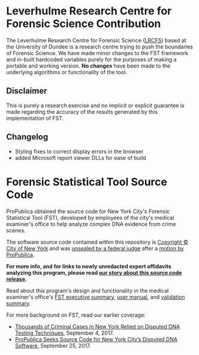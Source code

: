 
# Leverhulme Research Centre for Forensic Science Contribution

The Leverhulme Research Centre for Forensic Science ([LRCFS](http://www.dundee.ac.uk/leverhulme)) based at the University of Dundee is a research centre trying to push the boundaries of Forensic Science. We have made minor changes to the FST framework and in-built hardcoded variables purely for the purposes of making a portable and working version. **No changes** have been made to the underlying algorithms or functionality of the tool.

## Disclaimer

This is purely a research exercise and no implicit or explicit guarantee is made regarding the accuracy of the results generated by this implementation of FST.

## Changelog

  * Styling fixes to correct display errors in the browser
  * added Microsoft report viewer DLLs for ease of build

# Forensic Statistical Tool Source Code

ProPublica obtained the source code for New York City's Forensic Statistical Tool (FST), developed by employees of the city's medical examiner's office to help analyze complex DNA evidence from crime scenes.

The software source code contained within this repository is [Copyright © City of New York](https://github.com/propublica/nyc-dna-software/blob/master/FST.Web/Properties/AssemblyInfo.cs#L13) and was [unsealed by a federal judge](https://www.documentcloud.org/documents/4113796-10-16-17-Judge-Order-Unsealing-Records.html) after a [motion by ProPublica](https://www.documentcloud.org/documents/4062187-US-v-Johnson-ProPublica-Memorandum-of-Law.html).

**For more info, and for links to newly unredacted expert affidavits analyzing this program, please read [our story about this source code release](https://www.propublica.org/article/federal-judge-unseals-new-york-crime-labs-software-for-analyzing-dna-evidence).**

Read about this program's design and functionality in the medical examiner's office's [FST executive summary](https://www.documentcloud.org/documents/4113877-1-19-17-Exhibit-I-FST-Executive-Summary.html), [user manual](https://www.documentcloud.org/documents/4113878-1-19-17-Exhibit-S-FST-Protocols-25-Pp.html), and [validation summary](https://www.documentcloud.org/documents/4113879-1-19-17-Exhibit-U-FST-Validation-Summary-199-Pp.html).

For more background on FST, read our earlier coverage:
* [Thousands of Criminal Cases in New York Relied on Disputed DNA Testing Techniques](https://www.propublica.org/article/thousands-of-criminal-cases-in-new-york-relied-on-disputed-dna-testing-techniques), September 4, 2017.
* [ProPublica Seeks Source Code for New York City’s Disputed DNA Software](https://www.propublica.org/article/propublica-seeks-source-code-for-new-york-city-disputed-dna-software), September 25, 2017.

